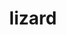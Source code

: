 ---
title: "lizard"
layout: cache
categories: [package, develop]
meta: {"compilers": ["cce@18.0.0", "gcc@10.3.0", "gcc@11.1.0", "gcc@11.4.0", "gcc@12.4.0", "gcc@9.4.0"], "num_specs": 22, "num_specs_by_stack": {"aws-pcluster-neoverse_v1": 4, "data-vis-sdk": 4, "e4s": 4, "e4s-cray-rhel": 3, "e4s-cray-sles": 1, "e4s-neoverse-v2": 4, "e4s-neoverse_v1": 1, "e4s-power": 1, "e4s-rocm-external": 4, "root": 22}, "oss": ["amzn2", "rhel8", "sle_hpc15", "ubuntu20.04", "ubuntu22.04"], "platforms": ["linux"], "stacks": ["aws-pcluster-neoverse_v1", "data-vis-sdk", "e4s", "e4s-cray-rhel", "e4s-cray-sles", "e4s-neoverse-v2", "e4s-neoverse_v1", "e4s-power", "e4s-rocm-external", "root"], "targets": ["neoverse_v1", "neoverse_v2", "ppc64le", "x86_64_v3", "x86_64_v4"], "versions": ["2.0"]}
spec_details: [{"compiler": "gcc@11.4.0", "hash": "2rwnvqboyodjgi2dk6dqu7nksc7ngzsp", "os": "ubuntu22.04", "platform": "linux", "size": "-", "stacks": ["e4s-neoverse-v2", "root"], "target": "neoverse_v2", "variants": ["build_system=makefile"], "versions": ["2.0"]}, {"compiler": "gcc@9.4.0", "hash": "4m2pznlp7277nebzwxooqamvlo3az35w", "os": "ubuntu20.04", "platform": "linux", "size": "-", "stacks": ["e4s-power", "root"], "target": "ppc64le", "variants": ["build_system=makefile"], "versions": ["2.0"]}, {"compiler": "cce@18.0.0", "hash": "7tc26bf3uclp66x4s7jn3ybox5o53mfh", "os": "rhel8", "platform": "linux", "size": "-", "stacks": ["e4s-cray-rhel", "root"], "target": "x86_64_v3", "variants": ["build_system=makefile"], "versions": ["2.0"]}, {"compiler": "gcc@11.4.0", "hash": "gcbufn3asc26h22kefl7jw6qqrcvjen2", "os": "ubuntu22.04", "platform": "linux", "size": "-", "stacks": ["e4s-neoverse-v2", "root"], "target": "neoverse_v2", "variants": ["build_system=makefile"], "versions": ["2.0"]}, {"compiler": "gcc@12.4.0", "hash": "gwhnbeh5jcqvlvdlpap6mengq7vkk7o2", "os": "amzn2", "platform": "linux", "size": "-", "stacks": ["aws-pcluster-neoverse_v1", "root"], "target": "neoverse_v1", "variants": ["build_system=makefile"], "versions": ["2.0"]}, {"compiler": "gcc@11.4.0", "hash": "ij4mx7dmwtpcwxfzwshtjxtxz6dlxclh", "os": "ubuntu22.04", "platform": "linux", "size": "-", "stacks": ["e4s-neoverse-v2", "root"], "target": "neoverse_v2", "variants": ["build_system=makefile"], "versions": ["2.0"]}, {"compiler": "gcc@12.4.0", "hash": "iuoi74pgyaceaitit34ned6ebqna4xx5", "os": "amzn2", "platform": "linux", "size": "-", "stacks": ["aws-pcluster-neoverse_v1", "root"], "target": "neoverse_v1", "variants": ["build_system=makefile"], "versions": ["2.0"]}, {"compiler": "gcc@11.4.0", "hash": "iw6glv6gdhdvtafipimydmapvsfib4mz", "os": "ubuntu22.04", "platform": "linux", "size": "-", "stacks": ["e4s-neoverse-v2", "root"], "target": "neoverse_v2", "variants": ["build_system=makefile"], "versions": ["2.0"]}, {"compiler": "gcc@11.1.0", "hash": "izdniz2ainavqbakszsp6cr3nadov57z", "os": "ubuntu20.04", "platform": "linux", "size": "-", "stacks": ["data-vis-sdk", "root"], "target": "x86_64_v3", "variants": ["build_system=makefile"], "versions": ["2.0"]}, {"compiler": "gcc@11.4.0", "hash": "kaqxqxicdjxwf2gzst7by7cnrok666qo", "os": "ubuntu22.04", "platform": "linux", "size": "-", "stacks": ["e4s", "e4s-rocm-external", "root"], "target": "x86_64_v3", "variants": ["build_system=makefile"], "versions": ["2.0"]}, {"compiler": "gcc@11.1.0", "hash": "lbxwtuzow7huiwrsniazfavqi3wk2xdy", "os": "ubuntu20.04", "platform": "linux", "size": "-", "stacks": ["data-vis-sdk", "root"], "target": "x86_64_v3", "variants": ["build_system=makefile"], "versions": ["2.0"]}, {"compiler": "gcc@11.4.0", "hash": "lmw22yyld5z7bu5kpfb6a7r73lqs5e5s", "os": "ubuntu22.04", "platform": "linux", "size": "-", "stacks": ["e4s", "e4s-rocm-external", "root"], "target": "x86_64_v3", "variants": ["build_system=makefile"], "versions": ["2.0"]}, {"compiler": "gcc@11.4.0", "hash": "nbiitd33etpbp6w6afe54juihfexwctn", "os": "ubuntu22.04", "platform": "linux", "size": "-", "stacks": ["e4s-neoverse_v1", "root"], "target": "neoverse_v1", "variants": ["build_system=makefile"], "versions": ["2.0"]}, {"compiler": "gcc@11.4.0", "hash": "otzlpind3tpzmtgucddn5qnhe2blzrmj", "os": "ubuntu22.04", "platform": "linux", "size": "-", "stacks": ["e4s", "e4s-rocm-external", "root"], "target": "x86_64_v3", "variants": ["build_system=makefile"], "versions": ["2.0"]}, {"compiler": "cce@18.0.0", "hash": "s7e2bx7haalrchyki2er4ahycvfem7ok", "os": "rhel8", "platform": "linux", "size": "-", "stacks": ["e4s-cray-rhel", "root"], "target": "x86_64_v3", "variants": ["build_system=makefile"], "versions": ["2.0"]}, {"compiler": "cce@18.0.0", "hash": "snuu274nf3wpxjr5yxvynx3lbloqeaez", "os": "rhel8", "platform": "linux", "size": "-", "stacks": ["e4s-cray-rhel", "root"], "target": "x86_64_v3", "variants": ["build_system=makefile"], "versions": ["2.0"]}, {"compiler": "gcc@12.4.0", "hash": "swnehtfysjzj5lyz25w7ktahab4h7wdl", "os": "amzn2", "platform": "linux", "size": "-", "stacks": ["aws-pcluster-neoverse_v1", "root"], "target": "neoverse_v1", "variants": ["build_system=makefile"], "versions": ["2.0"]}, {"compiler": "gcc@11.1.0", "hash": "u2rcsittclar4rpzeghoi7ka36dhv565", "os": "ubuntu20.04", "platform": "linux", "size": "-", "stacks": ["data-vis-sdk", "root"], "target": "x86_64_v3", "variants": ["build_system=makefile"], "versions": ["2.0"]}, {"compiler": "gcc@11.1.0", "hash": "uew44fml6bjar7w535fpq4fxyjfy5bpl", "os": "ubuntu20.04", "platform": "linux", "size": "-", "stacks": ["data-vis-sdk", "root"], "target": "x86_64_v3", "variants": ["build_system=makefile"], "versions": ["2.0"]}, {"compiler": "gcc@12.4.0", "hash": "v5h52bwgnkameagrl3ukpsw3looemujg", "os": "amzn2", "platform": "linux", "size": "-", "stacks": ["aws-pcluster-neoverse_v1", "root"], "target": "neoverse_v1", "variants": ["build_system=makefile"], "versions": ["2.0"]}, {"compiler": "gcc@10.3.0", "hash": "vhvmc6fu6vasuh3rb7nrww6umuriq6wh", "os": "sle_hpc15", "platform": "linux", "size": "-", "stacks": ["e4s-cray-sles", "root"], "target": "x86_64_v4", "variants": ["build_system=makefile"], "versions": ["2.0"]}, {"compiler": "gcc@11.4.0", "hash": "zbazsvs33wb67frfqmamfhlnqxc6thec", "os": "ubuntu22.04", "platform": "linux", "size": "-", "stacks": ["e4s", "e4s-rocm-external", "root"], "target": "x86_64_v3", "variants": ["build_system=makefile"], "versions": ["2.0"]}]
---